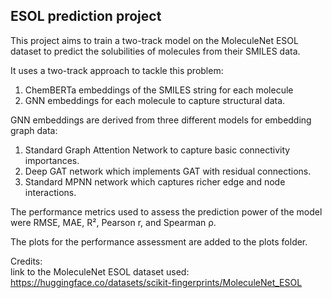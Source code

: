 ## ESOL prediction project

This project aims to train a two-track model on the MoleculeNet ESOL dataset to predict the solubilities of molecules from their SMILES data.

It uses a two-track approach to tackle this problem:
1. ChemBERTa embeddings of the SMILES string for each molecule 
2. GNN embeddings for each molecule to capture structural data. 

GNN embeddings are derived from three different models for embedding graph data: 
1. Standard Graph Attention Network to capture basic connectivity importances.
2. Deep GAT network which implements GAT with residual connections. 
3. Standard MPNN network which captures richer edge and node interactions.

The performance metrics used to assess the prediction power of the model were RMSE, MAE, R², Pearson r, and Spearman ρ.
                
The plots for the performance assessment are added to the plots folder. 

Credits:     
link to the MoleculeNet ESOL dataset used: https://huggingface.co/datasets/scikit-fingerprints/MoleculeNet_ESOL
